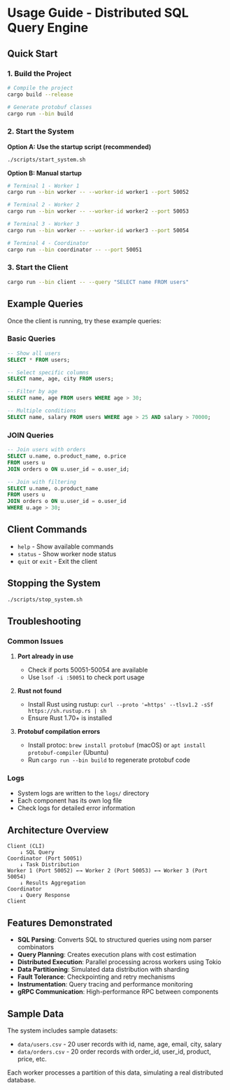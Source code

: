 # Usage Guide - Distributed SQL Query Engine

## Quick Start

### 1. Build the Project

```bash
# Compile the project
cargo build --release

# Generate protobuf classes
cargo run --bin build
```

### 2. Start the System

**Option A: Use the startup script (recommended)**

```bash
./scripts/start_system.sh
```

**Option B: Manual startup**

```bash
# Terminal 1 - Worker 1
cargo run --bin worker -- --worker-id worker1 --port 50052

# Terminal 2 - Worker 2
cargo run --bin worker -- --worker-id worker2 --port 50053

# Terminal 3 - Worker 3
cargo run --bin worker -- --worker-id worker3 --port 50054

# Terminal 4 - Coordinator
cargo run --bin coordinator -- --port 50051
```

### 3. Start the Client

```bash
cargo run --bin client -- --query "SELECT name FROM users"
```

## Example Queries

Once the client is running, try these example queries:

### Basic Queries

```sql
-- Show all users
SELECT * FROM users;

-- Select specific columns
SELECT name, age, city FROM users;

-- Filter by age
SELECT name, age FROM users WHERE age > 30;

-- Multiple conditions
SELECT name, salary FROM users WHERE age > 25 AND salary > 70000;
```

### JOIN Queries

```sql
-- Join users with orders
SELECT u.name, o.product_name, o.price
FROM users u
JOIN orders o ON u.user_id = o.user_id;

-- Join with filtering
SELECT u.name, o.product_name
FROM users u
JOIN orders o ON u.user_id = o.user_id
WHERE u.age > 30;
```

## Client Commands

- `help` - Show available commands
- `status` - Show worker node status
- `quit` or `exit` - Exit the client

## Stopping the System

```bash
./scripts/stop_system.sh
```

## Troubleshooting

### Common Issues

1. **Port already in use**

   - Check if ports 50051-50054 are available
   - Use `lsof -i :50051` to check port usage

2. **Rust not found**

   - Install Rust using rustup: `curl --proto '=https' --tlsv1.2 -sSf https://sh.rustup.rs | sh`
   - Ensure Rust 1.70+ is installed

3. **Protobuf compilation errors**
   - Install protoc: `brew install protobuf` (macOS) or `apt install protobuf-compiler` (Ubuntu)
   - Run `cargo run --bin build` to regenerate protobuf code

### Logs

- System logs are written to the `logs/` directory
- Each component has its own log file
- Check logs for detailed error information

## Architecture Overview

```
Client (CLI)
    ↓ SQL Query
Coordinator (Port 50051)
    ↓ Task Distribution
Worker 1 (Port 50052) ←→ Worker 2 (Port 50053) ←→ Worker 3 (Port 50054)
    ↓ Results Aggregation
Coordinator
    ↓ Query Response
Client
```

## Features Demonstrated

- **SQL Parsing**: Converts SQL to structured queries using nom parser combinators
- **Query Planning**: Creates execution plans with cost estimation
- **Distributed Execution**: Parallel processing across workers using Tokio
- **Data Partitioning**: Simulated data distribution with sharding
- **Fault Tolerance**: Checkpointing and retry mechanisms
- **Instrumentation**: Query tracing and performance monitoring
- **gRPC Communication**: High-performance RPC between components

## Sample Data

The system includes sample datasets:

- `data/users.csv` - 20 user records with id, name, age, email, city, salary
- `data/orders.csv` - 20 order records with order_id, user_id, product, price, etc.

Each worker processes a partition of this data, simulating a real distributed database.
